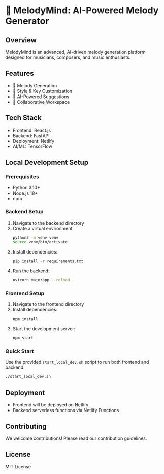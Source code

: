 # 🎵 MelodyMind: AI-Powered Melody Generator

## Overview
MelodyMind is an advanced, AI-driven melody generation platform designed for musicians, composers, and music enthusiasts.

## Features
- 🎹 Melody Generation
- 🎼 Style & Key Customization
- 🤖 AI-Powered Suggestions
- 🔄 Collaborative Workspace

## Tech Stack
- Frontend: React.js
- Backend: FastAPI
- Deployment: Netlify
- AI/ML: TensorFlow

## Local Development Setup

### Prerequisites
- Python 3.10+
- Node.js 18+
- npm

### Backend Setup
1. Navigate to the backend directory
2. Create a virtual environment:
   ```bash
   python3 -m venv venv
   source venv/bin/activate
   ```
3. Install dependencies:
   ```bash
   pip install -r requirements.txt
   ```
4. Run the backend:
   ```bash
   uvicorn main:app --reload
   ```

### Frontend Setup
1. Navigate to the frontend directory
2. Install dependencies:
   ```bash
   npm install
   ```
3. Start the development server:
   ```bash
   npm start
   ```

### Quick Start
Use the provided `start_local_dev.sh` script to run both frontend and backend:
```bash
./start_local_dev.sh
```

## Deployment
- Frontend will be deployed on Netlify
- Backend serverless functions via Netlify Functions

## Contributing
We welcome contributions! Please read our contribution guidelines.

## License
MIT License
